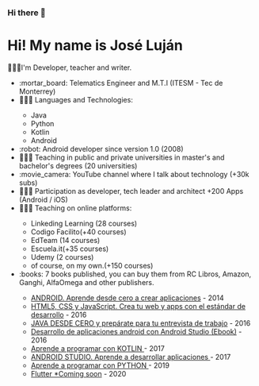 ### Hi there 👋

<!--
**josedlujan/josedlujan** is a ✨ _special_ ✨ repository because its `README.md` (this file) appears on your GitHub profile.

Here are some ideas to get you started:

- 🔭 I’m currently working on ...
- 🌱 I’m currently learning ...
- 👯 I’m looking to collaborate on ...
- 🤔 I’m looking for help with ...
- 💬 Ask me about ...
- 📫 How to reach me: ...
- 😄 Pronouns: ...
- ⚡ Fun fact: ...
-->
<h1>Hi! My name is José Luján</h1>
<p>🙋🏽‍♂️I'm Developer, teacher and writer.</p>
<ul>
  <li>:mortar_board: Telematics Engineer and M.T.I (ITESM - Tec de Monterrey)</li>
  <li>👨🏽‍💻 Languages and Technologies:</li>
      <ul>
        <li>Java</li>
        <li>Python</li>
        <li>Kotlin</li>
        <li>Android</li>
      </ul>
  <li>:robot: Android developer since version 1.0 (2008)</li>
  <li>👨🏽‍🏫  Teaching in public and private universities in master's and bachelor's degrees (20 universities) </li>
  <li>:movie_camera: YouTube channel where I talk about technology (+30k subs)</li>
  <li>👨🏽‍💻  Participation as developer, tech leader and architect +200 Apps (Android / iOS)</li>
  <li>👨🏽‍🏫  Teaching on online platforms:</li>
      <ul>
        <li>Linkeding Learning (28 courses)</li>
        <li>Codigo Facilito(+40 courses) </li>
        <li>EdTeam (14 courses)</li>
        <li>Escuela.it(+35 courses)</li>
        <li>Udemy (2 courses)</li>
        <li>of course, on my own.(+150 courses)</li>
      </ul>
  <li>:books: 7 books published, you can buy them from RC Libros, Amazon, Ganghi, AlfaOmega and other publishers.</li>
      <ul>
        <li> <a href="https://rclibros.es/producto/android-aprende-desde-cero-crear-aplicaciones/">ANDROID. Aprende desde cero a crear aplicaciones</a> - 2014</li>
       <li> <a href="https://rclibros.es/producto/html5-css-y-javascript-crea-tu-web-y-apps/">HTML5, CSS y JavaScript. Crea tu web y apps con el estándar de desarrollo</a> - 2016</li>
     <li> <a href="https://rclibros.es/producto/java-desde-cero-preparate-entrevista-trabajo/">JAVA DESDE CERO y prepárate para tu entrevista de trabajo</a> - 2016</li>
         <li><a href="https://gum.co/droidbook">Desarrollo de aplicaciones android con Android Studio (Ebook)</a> - 2016</li>
         <li> <a href="https://rclibros.es/producto/aprende-programar-kotlin/">Aprende a programar con KOTLIN </a> - 2017</li>
    <li> <a href="https://rclibros.es/producto/android-studio-aprende-desarrollar-aplicaciones/">ANDROID STUDIO. Aprende a desarrollar aplicaciones </a> - 2017</li>
        <li> <a href="https://rclibros.es/producto/aprende-a-programar-con-python/">Aprende a programar con PYTHON </a> - 2019</li>
       <li> <a href="#">Flutter *Coming soon</a> - 2020</li>
      </ul>

</ul>
